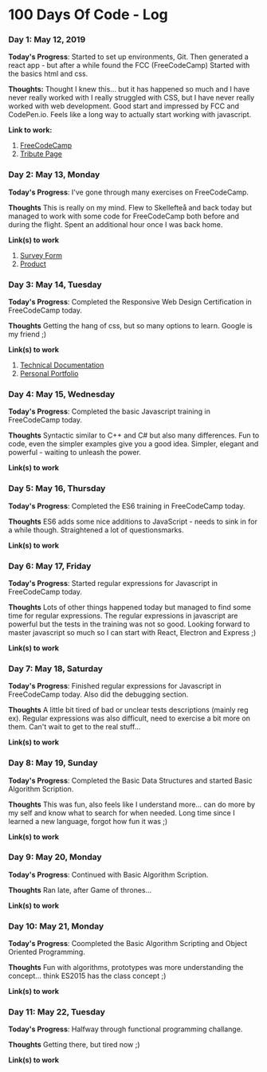# 100 Days Of Code - Log

### Day 1: May 12, 2019

**Today's Progress**: Started to set up environments, Git. Then generated a react app - but after a while found the FCC (FreeCodeCamp)
Started with the basics html and css.

**Thoughts:** Thought I knew this... but it has happened so much and I have never really worked with I really struggled with CSS, but I have never really worked with web development. Good start and impressed by FCC and CodePen.io. Feels like a long way to actually start working with javascript.

**Link to work:** 
1. [FreeCodeCamp](https://learn.freecodecamp.org/)
2. [Tribute Page](https://codepen.io/pdahlstedt/full/pmbGeN)

### Day 2: May 13, Monday

**Today's Progress**: I've gone through many exercises on FreeCodeCamp.

**Thoughts** This is really on my mind. Flew to Skellefteå and back today but managed to work with some code for FreeCodeCamp both before and during the flight. Spent an additional hour once I was back home.

**Link(s) to work**
1. [Survey Form](https://codepen.io/pdahlstedt/full/pmEdqO)
2. [Product](https://codepen.io/pdahlstedt/full/MdjZZY)

### Day 3: May 14, Tuesday

**Today's Progress**: Completed the Responsive Web Design Certification in FreeCodeCamp today.

**Thoughts** Getting the hang of css, but so many options to learn. Google is my friend ;)

**Link(s) to work**
1. [Technical Documentation](https://codepen.io/pdahlstedt/full/wbopGP)
2. [Personal Portfolio](https://codepen.io/pdahlstedt/pen/QRGVJz)

### Day 4: May 15, Wednesday

**Today's Progress**: Completed the basic Javascript training in FreeCodeCamp today.

**Thoughts** Syntactic similar to C++ and C# but also many differences. Fun to code, even the simpler examples give you a good idea.
Simpler, elegant and powerful - waiting to unleash the power.

**Link(s) to work**

### Day 5: May 16, Thursday

**Today's Progress**: Completed the ES6 training in FreeCodeCamp today.

**Thoughts** ES6 adds some nice additions to JavaScript - needs to sink in for a while though. Straightened a lot of questionsmarks.

**Link(s) to work**

### Day 6: May 17, Friday

**Today's Progress**: Started regular expressions for Javascript in FreeCodeCamp today.

**Thoughts** Lots of other things happened today but managed to find some time for regular expressions. The regular expressions in javascript are powerful but the tests in the training was not so good. Looking forward to master javascript so much so I can start with React, Electron and Express ;) 

**Link(s) to work**

### Day 7: May 18, Saturday

**Today's Progress**: Finished regular expressions for Javascript in FreeCodeCamp today. Also did the debugging section.

**Thoughts** A little bit tired of bad or unclear tests descriptions (mainly reg ex). Regular expressions was also difficult, need to exercise a bit more on them. Can't wait to get to the real stuff... 

**Link(s) to work**

### Day 8: May 19, Sunday

**Today's Progress**: Completed the Basic Data Structures and started Basic Algorithm Scription.

**Thoughts** This was fun, also feels like I understand more... can do more by my self and know what to search for when needed. Long time since I learned a new language, forgot how fun it was ;)

**Link(s) to work**

### Day 9: May 20, Monday

**Today's Progress**: Continued with Basic Algorithm Scription.

**Thoughts** Ran late, after Game of thrones...

**Link(s) to work**

### Day 10: May 21, Monday

**Today's Progress**: Coompleted the Basic Algorithm Scripting and Object Oriented Programming.

**Thoughts** Fun with algorithms, prototypes was more understanding the concept... think ES2015 has the class concept ;)

**Link(s) to work**

### Day 11: May 22, Tuesday

**Today's Progress**: Halfway through functional programming challange.

**Thoughts** Getting there, but tired now ;)

**Link(s) to work**

